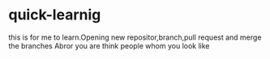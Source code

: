 # quick-learnig
this is for me to learn.Opening new repositor,branch,pull request and merge the branches
Abror you are think people whom you look like 


